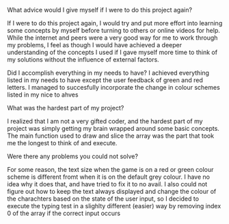 What advice would I give myself if I were to do this project again?

If I were to do this project again, I would try and put more effort into learning some concepts by myself before turning to others or online videos for help. While the internet and peers were a very good way for me to work through my problems, I feel as though I would have achieved a deeper understanding of the concepts I used if I gave myself more time to think of my solutions without the influence of external factors.

Did I accomplish everything in my needs to have?
I achieved everything listed in my needs to have except the user feedback of green and red letters. I managed to succesfully incorporate the change in colour schemes listed in my nice to ahves

What was the hardest part of my project?

I realized that I am not a very gifted coder, and the hardest part of my project was simply getting my brain wrapped around some basic concepts. The main function used to draw and slice the array was the part that took me the longest to think of and execute. 

Were there any problems you could not solve?

For some reason, the text size when the game is on a red or green colour scheme is different fromt when it is on the default grey colour. I have no idea why it does that, and have tried to fix it to no avail. I also could not figure out how to keep the text always displayed and change the colour of the charachters based on the state of the user input, so I decided to execute the typing test in a slighlty different (easier) way by removing index 0 of the array if the correct input occurs
